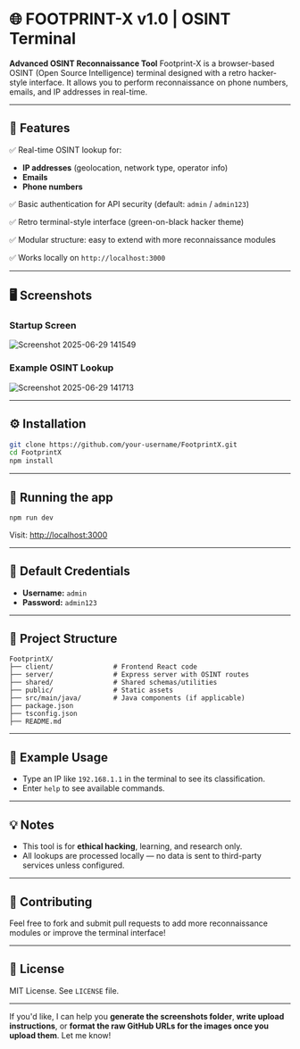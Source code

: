 # 🌐 FOOTPRINT-X v1.0 | OSINT Terminal

**Advanced OSINT Reconnaissance Tool**
Footprint-X is a browser-based OSINT (Open Source Intelligence) terminal designed with a retro hacker-style interface. It allows you to perform reconnaissance on phone numbers, emails, and IP addresses in real-time.

---

## 🚀 Features

✅ Real-time OSINT lookup for:

* **IP addresses** (geolocation, network type, operator info)
* **Emails**
* **Phone numbers**

✅ Basic authentication for API security (default: `admin` / `admin123`)

✅ Retro terminal-style interface (green-on-black hacker theme)

✅ Modular structure: easy to extend with more reconnaissance modules

✅ Works locally on `http://localhost:3000`

---

## 🖥️ Screenshots

### Startup Screen

![Screenshot 2025-06-29 141549](https://github.com/user-attachments/assets/afd9faa1-b9a5-4896-8e70-4837eb0d1adb)

### Example OSINT Lookup

![Screenshot 2025-06-29 141713](https://github.com/user-attachments/assets/496adb17-161e-4c55-afa6-eed60182680e)

---
## ⚙️ Installation

```bash
git clone https://github.com/your-username/FootprintX.git
cd FootprintX
npm install
```

---

## 🏁 Running the app

```bash
npm run dev
```

Visit: [http://localhost:3000](http://localhost:3000)

---

## 🔑 Default Credentials

* **Username:** `admin`
* **Password:** `admin123`

---

## 📂 Project Structure

```
FootprintX/
├── client/               # Frontend React code
├── server/               # Express server with OSINT routes
├── shared/               # Shared schemas/utilities
├── public/               # Static assets
├── src/main/java/        # Java components (if applicable)
├── package.json
├── tsconfig.json
├── README.md
```

---

## 📝 Example Usage

* Type an IP like `192.168.1.1` in the terminal to see its classification.
* Enter `help` to see available commands.

---

## 💡 Notes

* This tool is for **ethical hacking**, learning, and research only.
* All lookups are processed locally — no data is sent to third-party services unless configured.

---

## 🤝 Contributing

Feel free to fork and submit pull requests to add more reconnaissance modules or improve the terminal interface!

---

## 📜 License

MIT License. See `LICENSE` file.

---

If you'd like, I can help you **generate the screenshots folder**, **write upload instructions**, or **format the raw GitHub URLs for the images once you upload them**. Let me know!
